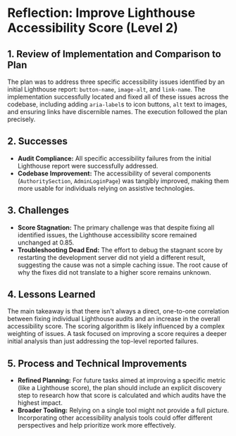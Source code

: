 # Reflection: Improve Lighthouse Accessibility Score (Level 2)

## 1. Review of Implementation and Comparison to Plan

The plan was to address three specific accessibility issues identified by an initial Lighthouse report: `button-name`, `image-alt`, and `link-name`. The implementation successfully located and fixed all of these issues across the codebase, including adding `aria-label`s to icon buttons, `alt` text to images, and ensuring links have discernible names. The execution followed the plan precisely.

## 2. Successes

- **Audit Compliance:** All specific accessibility failures from the initial Lighthouse report were successfully addressed.
- **Codebase Improvement:** The accessibility of several components (`AuthoritySection`, `AdminLoginPage`) was tangibly improved, making them more usable for individuals relying on assistive technologies.

## 3. Challenges

- **Score Stagnation:** The primary challenge was that despite fixing all identified issues, the Lighthouse accessibility score remained unchanged at 0.85.
- **Troubleshooting Dead End:** The effort to debug the stagnant score by restarting the development server did not yield a different result, suggesting the cause was not a simple caching issue. The root cause of why the fixes did not translate to a higher score remains unknown.

## 4. Lessons Learned

The main takeaway is that there isn't always a direct, one-to-one correlation between fixing individual Lighthouse audits and an increase in the overall accessibility score. The scoring algorithm is likely influenced by a complex weighting of issues. A task focused on improving a score requires a deeper initial analysis than just addressing the top-level reported failures.

## 5. Process and Technical Improvements

- **Refined Planning:** For future tasks aimed at improving a specific metric (like a Lighthouse score), the plan should include an explicit discovery step to research how that score is calculated and which audits have the highest impact.
- **Broader Tooling:** Relying on a single tool might not provide a full picture. Incorporating other accessibility analysis tools could offer different perspectives and help prioritize work more effectively. 